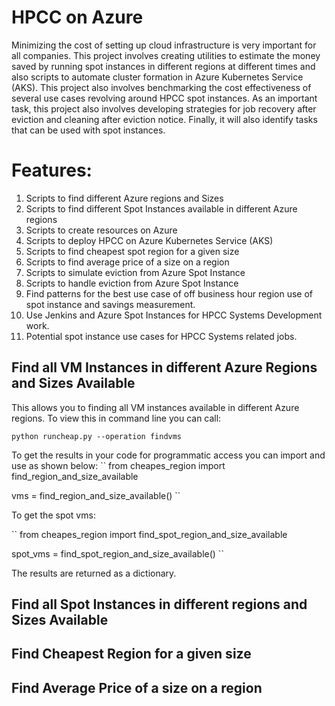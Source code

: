 # HPCC on Azure

Minimizing the cost of setting up cloud infrastructure is very important for all companies. This project involves creating utilities to estimate the money saved by running spot instances in different regions at different times and also scripts to automate cluster formation in Azure Kubernetes Service (AKS). This project also involves benchmarking the cost effectiveness of several use cases revolving around HPCC spot instances. As an important task, this project also involves developing strategies for job recovery after eviction and cleaning after eviction notice. Finally, it will also identify tasks that can be used with spot instances. 

# Features:
1. Scripts to find different Azure regions and Sizes
2. Scripts to find different Spot Instances available in different Azure regions
3. Scripts to create resources on Azure
4. Scripts to deploy HPCC on Azure Kubernetes Service (AKS)
5. Scripts to find cheapest spot region for a given size
6. Scripts to find average price of a size on a region
7. Scripts to simulate eviction from Azure Spot Instance
8. Scripts to handle eviction from Azure Spot Instance 
9. Find patterns for the best use case of off business hour region use of spot instance and savings measurement.
10. Use Jenkins and Azure Spot Instances for HPCC Systems Development work.
11. Potential spot instance use cases for HPCC Systems related jobs.


## Find all VM Instances in different Azure Regions and Sizes Available

This allows you to finding all VM instances available in different Azure regions. To view this in command line you can call:

`
	python runcheap.py --operation findvms
`

To get the results in your code for programmatic access you can import and use as shown below:
``
from cheapes_region import find_region_and_size_available  

vms = find_region_and_size_available()
``

To get the spot vms:

``
from cheapes_region import find_spot_region_and_size_available  

spot_vms = find_spot_region_and_size_available()
``

The results are returned as a dictionary.

## Find all Spot Instances in different regions and Sizes Available

## Find Cheapest Region for a given size

## Find Average Price of a size on a region